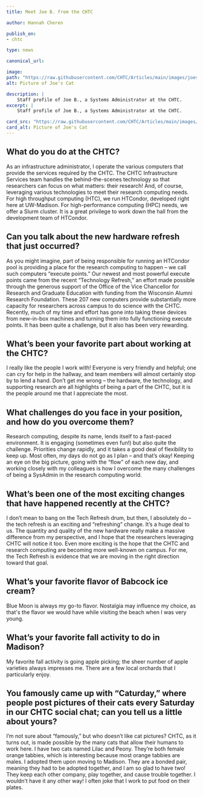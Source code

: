 ```yaml
---
title: Meet Joe B. from the CHTC

author: Hannah Cheren

publish_on:
- chtc

type: news

canonical_url: 

image:
path: "https://raw.githubusercontent.com/CHTC/Articles/main/images/joes-cat.jpg"
alt: Picture of Joe's Cat

description: |
    Staff profile of Joe B., a Systems Administrator at the CHTC.
excerpt: |
    Staff profile of Joe B., a Systems Administrator at the CHTC.

card_src: "https://raw.githubusercontent.com/CHTC/Articles/main/images/joes-cat.jpg"
card_alt: Picture of Joe's Cat
---
```




## What do you do at the CHTC?
As an infrastructure administrator, I operate the various computers that provide the services required by the CHTC. The CHTC Infrastructure Services team handles the behind-the-scenes technology so that researchers can focus on what matters: their research! And, of course, leveraging various technologies to meet their research computing needs. For high throughput computing (HTC), we run HTCondor, developed right here at UW-Madison. For high-performance computing (HPC) needs, we offer a Slurm cluster. It is a great privilege to work down the hall from the development team of HTCondor.

## Can you talk about the new hardware refresh that just occurred?
As you might imagine, part of being responsible for running an HTCondor pool is providing a place for the research computing to happen – we call such computers “execute points.” Our newest and most powerful execute points came from the recent “Technology Refresh,” an effort made possible through the generous support of the Office of the Vice Chancellor for Research and Graduate Education with funding from the Wisconsin Alumni Research Foundation. These 207 new computers provide substantially more capacity for researchers across campus to do science with the CHTC. Recently, much of my time and effort has gone into taking these devices from new-in-box machines and turning them into fully functioning execute points. It has been quite a challenge, but it also has been very rewarding.

## What’s been your favorite part about working at the CHTC?
I really like the people I work with! Everyone is very friendly and helpful; one can cry for help in the hallway, and team members will almost certainly stop by to lend a hand. Don’t get me wrong – the hardware, the technology, and supporting research are all highlights of being a part of the CHTC, but it is the people around me that I appreciate the most.

## What challenges do you face in your position, and how do you overcome them?
Research computing, despite its name, lends itself to a fast-paced environment.  It is engaging (sometimes even fun!) but also quite the challenge. Priorities change rapidly, and it takes a good deal of flexibility to keep up. Most often, my days do not go as I plan – and that’s okay! Keeping an eye on the big picture, going with the “flow” of each new day, and working closely with my colleagues is how I overcome the many challenges of being a SysAdmin in the research computing world.

## What’s been one of the most exciting changes that have happened recently at the CHTC?
I don’t mean to bang on the Tech Refresh drum, but then, I absolutely do – the tech refresh is an exciting and “refreshing” change. It’s a huge deal to us. The quantity and quality of the new hardware really make a massive difference from my perspective, and I hope that the researchers leveraging CHTC will notice it too. Even more exciting is the hope that the CHTC and research computing are becoming more well-known on campus. For me, the Tech Refresh is evidence that we are moving in the right direction toward that goal.

## What’s your favorite flavor of Babcock ice cream?
Blue Moon is always my go-to flavor. Nostalgia may influence my choice, as that's the flavor we would have while visiting the beach when I was very young.

## What’s your favorite fall activity to do in Madison?
My favorite fall activity is going apple picking; the sheer number of apple varieties always impresses me. There are a few local orchards that I particularly enjoy.

## You famously came up with “Caturday,” where people post pictures of their cats every Saturday in our CHTC social chat; can you tell us a little about yours?
I’m not sure about “famously,” but who doesn’t like cat pictures? CHTC, as it turns out, is made possible by the many cats that allow their humans to work here. I have two cats named Lilac and Peony. They’re both female orange tabbies, which is interesting because most orange tabbies are males. I adopted them upon moving to Madison. They are a bonded pair, meaning they had to be adopted together, and I am so glad to have two! They keep each other company, play together, and cause trouble together. I wouldn’t have it any other way! I often joke that I work to put food on their plates.
